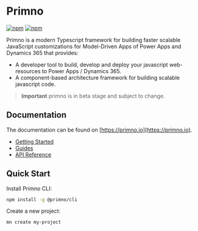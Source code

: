 # Primno

[![npm](https://img.shields.io/npm/v/@primno/core.svg)](https://www.npmjs.com/package/@primno/core)
[![npm](https://img.shields.io/npm/l/@primno/core.svg)](https://github.com/primno/core/blob/main/LICENSE)

Primno is a modern Typescript framework for building faster scalable JavaScript customizations for Model-Driven Apps of Power Apps and Dynamics 365 that provides:

- A developer tool to build, develop and deploy your javascript web-resources to Power Apps / Dynamics 365.
- A component-based architecture framework for building scalable javascript code.

> **Important**
> primno is in beta stage and subject to change.

## Documentation

The documentation can be found on [https://primno.io](https://primno.io).

- [Getting Started](https://primno.io/docs/getting-started)
- [Guides](https://primno.io/docs/guides)
- [API Reference](https://primno.io/docs/api-reference)

## Quick Start

Install Primno CLI:

```bash
npm install -g @primno/cli
```

Create a new project:

```bash
mn create my-project
```